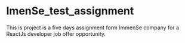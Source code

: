 # ImenSe_test_assignment
This is project is a five days assignment form ImmenSe company for a ReactJs developer job offer opportunity.
